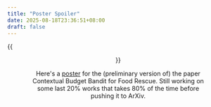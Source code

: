 ```yaml
---
title: "Poster Spoiler"
date: 2025-08-18T23:36:51+08:00
draft: false
---
```


{{<figure align="center" src="/files/mitosis.jpeg" caption="Visualization of the ***Mitosis*** algorithm." width="100%">}}

Here's a [poster](/files/ai4sg_poster.pdf) for the (preliminary version of) the paper Contextual Budget Bandit for Food Rescue. Still working on some last 20% works that takes 80% of the time before pushing it to ArXiv.
